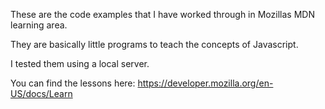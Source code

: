 These are the code examples that I have worked through in Mozillas MDN learning area.

They are basically little programs to teach the concepts of Javascript.

I tested them using a local server.

You can find the lessons here: https://developer.mozilla.org/en-US/docs/Learn

